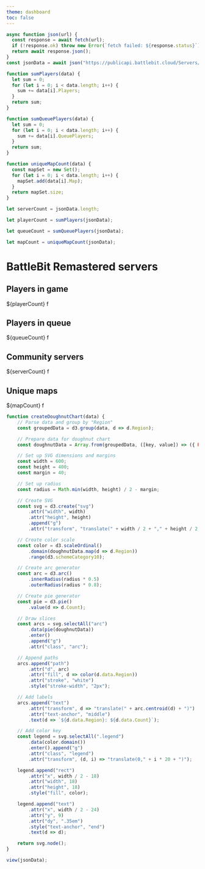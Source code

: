 ```yaml
---
theme: dashboard
toc: false
---
```


```js
async function json(url) {
  const response = await fetch(url);
  if (!response.ok) throw new Error(`fetch failed: ${response.status}`);
  return await response.json();
}
const jsonData = await json("https://publicapi.battlebit.cloud/Servers/GetServerList");
```

```js
function sumPlayers(data) {
  let sum = 0;
  for (let i = 0; i < data.length; i++) {
    sum += data[i].Players;
  }
  return sum;
}

function sumQueuePlayers(data) {
  let sum = 0;
  for (let i = 0; i < data.length; i++) {
    sum += data[i].QueuePlayers;
  }
  return sum;
}

function uniqueMapCount(data) {
  const mapSet = new Set();
  for (let i = 0; i < data.length; i++) {
    mapSet.add(data[i].Map);
  }
  return mapSet.size;
}

let serverCount = jsonData.length;

let playerCount = sumPlayers(jsonData);

let queueCount = sumQueuePlayers(jsonData);

let mapCount = uniqueMapCount(jsonData);
```

# BattleBit Remastered servers

<div class="grid grid-cols-4">
<a class="card" style="color: inherit;">
    <h2>Players in game</h2>
    <span class="big">${playerCount}</span>
    <span class="muted">f</span>
  </a>
  <a class="card" style="color: inherit;">
    <h2>Players in queue</h2>
    <span class="big">${queueCount}</span>
    <span class="muted">f</span>
  </a>
  <a class="card" style="color: inherit;">
    <h2>Community servers</h2>
    <span class="big">${serverCount}</span>
    <span class="muted">f</span>
  </a>
  <a class="card" style="color: inherit;">
    <h2>Unique maps</h2>
    <span class="big">${mapCount}</span>
    <span class="muted">f</span>
  </a>
</div>

```js
function createDoughnutChart(data) {
    // Parse data and group by "Region"
    const groupedData = d3.group(data, d => d.Region);

    // Prepare data for doughnut chart
    const doughnutData = Array.from(groupedData, ([key, value]) => ({ Region: key, Count: value.length }));

    // Set up SVG dimensions and margins
    const width = 600;
    const height = 400;
    const margin = 40;

    // Set up radius
    const radius = Math.min(width, height) / 2 - margin;

    // Create SVG
    const svg = d3.create("svg")
        .attr("width", width)
        .attr("height", height)
        .append("g")
        .attr("transform", "translate(" + width / 2 + "," + height / 2 + ")");

    // Create color scale
    const color = d3.scaleOrdinal()
        .domain(doughnutData.map(d => d.Region))
        .range(d3.schemeCategory10);

    // Create arc generator
    const arc = d3.arc()
        .innerRadius(radius * 0.5)
        .outerRadius(radius * 0.8);

    // Create pie generator
    const pie = d3.pie()
        .value(d => d.Count);

    // Draw slices
    const arcs = svg.selectAll("arc")
        .data(pie(doughnutData))
        .enter()
        .append("g")
        .attr("class", "arc");

    // Append paths
    arcs.append("path")
        .attr("d", arc)
        .attr("fill", d => color(d.data.Region))
        .attr("stroke", "white")
        .style("stroke-width", "2px");

    // Add labels
    arcs.append("text")
        .attr("transform", d => "translate(" + arc.centroid(d) + ")")
        .attr("text-anchor", "middle")
        .text(d => `${d.data.Region}: ${d.data.Count}`);

    // Add color key
    const legend = svg.selectAll(".legend")
        .data(color.domain())
        .enter().append("g")
        .attr("class", "legend")
        .attr("transform", (d, i) => "translate(0," + i * 20 + ")");

    legend.append("rect")
        .attr("x", width / 2 - 18)
        .attr("width", 18)
        .attr("height", 18)
        .style("fill", color);

    legend.append("text")
        .attr("x", width / 2 - 24)
        .attr("y", 9)
        .attr("dy", ".35em")
        .style("text-anchor", "end")
        .text(d => d);

    return svg.node();
}
```

```js
view(jsonData);
```